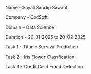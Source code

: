 Name - Sayali Sandip Sawant


Company - CodSoft


Domain - Data Science 


Duration - 20-01-2025 to 20-02-2025


Task 1 - Titanic Survival Prediction


Task 2 - Iris Flower Classfication


Task 3 - Credit Card Fraud Detection
